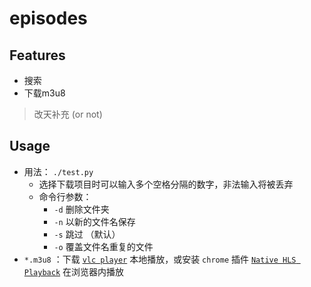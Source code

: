 # episodes

## Features

- 搜索
- 下载m3u8

> 改天补充 (or not)

## Usage

- 用法： `./test.py` 
    - 选择下载项目时可以输入多个空格分隔的数字，非法输入将被丢弃
    - 命令行参数：
		- `-d` 删除文件夹
		- `-n` 以新的文件名保存
		- `-s` 跳过 （默认）
		- `-o` 覆盖文件名重复的文件
-  `*.m3u8` ：下载 [`vlc player`](https://www.videolan.org/vlc/) 本地播放，或安装 `chrome` 插件 [`Native HLS Playback`](https://chrome.google.com/webstore/detail/emnphkkblegpebimobpbekeedfgemhof) 在浏览器内播放


